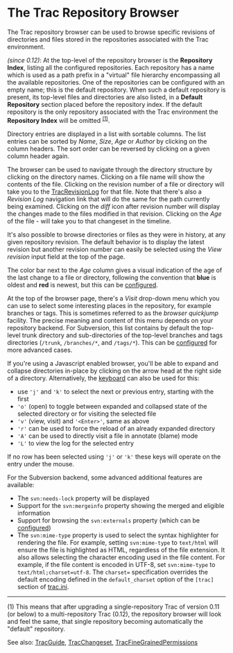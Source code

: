 # The Trac Repository Browser






The Trac repository browser can be used to browse specific revisions of directories 
and files stored in the repositories associated with the Trac environment.



*(since 0.12)*: 
At the top-level of the repository browser is the **Repository Index**, 
listing all the configured repositories. 
Each repository has a name which is used as a path prefix in a 
"virtual" file hierarchy encompassing all the available repositories.
One of the repositories can be configured with an empty name; this is the default repository.  When such a default repository is present, its top-level files and directories 
are also listed, in a **Default Repository** section placed before the 
repository index. If the default repository is the only repository associated 
with the Trac environment the **Repository Index** will be omitted <sup>[(1)](trac-browser#)</sup>.



Directory entries are displayed in a list with sortable columns. The list 
entries can be sorted by *Name*, *Size*, *Age* or *Author* by clicking on the column
headers. The sort order can be reversed by clicking on a given column
header again.



The browser can be used to navigate through the directory structure 
by clicking on the directory names. 
Clicking on a file name will show the contents of the file. 
Clicking on the revision number of a file or directory will take 
you to the [TracRevisionLog](trac-revision-log) for that file.
Note that there's also a *Revision Log* navigation link that will do the 
same for the path currently being examined.
Clicking on the *diff* icon after revision number will display the changes made 
to the files modified in that revision.
Clicking on the *Age* of the file - will take you to that changeset in the timeline.



It's also possible to browse directories or files as they were in history,
at any given repository revision. The default behavior is to display the
latest revision but another revision number can easily be selected using
the *View revision* input field at the top of the page.



The color bar next to the *Age* column gives a visual indication of the age
of the last change to a file or directory, following the convention that
**blue** is oldest and **red**
is newest, but this can be [configured](trac-ini#).



At the top of the browser page, there's a *Visit* drop-down menu which you can use 
to select some interesting places in the repository, for example branches or tags. 
This is sometimes referred to as the *browser quickjump* facility.
The precise meaning and content of this menu depends on your repository backend.
For Subversion, this list contains by default the top-level trunk directory 
and sub-directories of the top-level branches and tags directories 
(`/trunk`, `/branches/*`, and `/tags/*`).  This can be [configured](trac-ini#) 
for more advanced cases.



If you're using a Javascript enabled browser, you'll be able to expand and 
collapse directories in-place by clicking on the arrow head at the right side of a 
directory. Alternatively, the [
keyboard](http://trac.edgewall.org/intertrac/TracKeys) can also be used for this: 


- use `'j'` and `'k'` to select the next or previous entry, starting with the first
- `'o'` (open) to toggle between expanded and collapsed state of the selected 
  directory or for visiting the selected file 
- `'v'` (view, visit) and `'<Enter>'`, same as above
- `'r'` can be used to force the reload of an already expanded directory
- `'A'` can be used to directly visit a file in annotate (blame) mode
- `'L'` to view the log for the selected entry


If no row has been selected using `'j'` or `'k'` these keys will operate on the entry under the mouse.



For the Subversion backend, some advanced additional features are available:


- The `svn:needs-lock` property will be displayed
- Support for the `svn:mergeinfo` property showing the merged and eligible information
- Support for browsing the `svn:externals` property 
  (which can be [configured](trac-ini#))
- The `svn:mime-type` property is used to select the syntax highlighter for rendering 
  the file. For example, setting `svn:mime-type` to `text/html` will ensure the file is 
  highlighted as HTML, regardless of the file extension. It also allows selecting the character 
  encoding used in the file content. For example, if the file content is encoded in UTF-8, 
  set `svn:mime-type` to `text/html;charset=utf-8`. The `charset=` specification overrides the 
  default encoding defined in the `default_charset` option of the `[trac]` section 
  of [trac.ini](trac-ini#).

---



(1) This means that after upgrading a single-repository Trac of version 
0.11 (or below) to a multi-repository Trac (0.12), the repository browser will look and feel 
the same, that single repository becoming automatically the "default" repository.



See also: [TracGuide](trac-guide), [TracChangeset](trac-changeset), [TracFineGrainedPermissions](trac-fine-grained-permissions)


